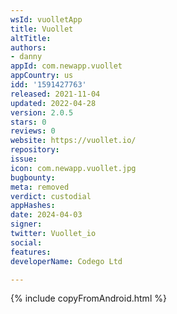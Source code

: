 ```yaml
---
wsId: vuolletApp
title: Vuollet
altTitle: 
authors:
- danny
appId: com.newapp.vuollet
appCountry: us
idd: '1591427763'
released: 2021-11-04
updated: 2022-04-28
version: 2.0.5
stars: 0
reviews: 0
website: https://vuollet.io/
repository: 
issue: 
icon: com.newapp.vuollet.jpg
bugbounty: 
meta: removed
verdict: custodial
appHashes: 
date: 2024-04-03
signer: 
twitter: Vuollet_io
social: 
features: 
developerName: Codego Ltd

---
```


{% include copyFromAndroid.html %}
